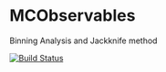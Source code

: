 # MCObservables

Binning Analysis and Jackknife method


[![Build Status](https://travis-ci.org/yomichi/MCObservables.jl.svg?branch=master)](https://travis-ci.org/yomichi/MCObservables.jl)
